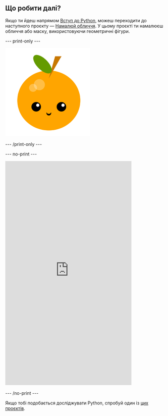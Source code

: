 ## Що робити далі?

Якщо ти йдеш напрямом [Вступ до Python](https://projects.raspberrypi.org/en/raspberrypi/python-intro), можеш переходити до наступного проєкту — [Намалюй обличчя](https://projects.raspberrypi.org/en/projects/make-a-face). У цьому проєкті ти намалюєш обличчя або маску, використовуючи геометричні фігури.

--- print-only ---

![Проєкт «Намалюй обличчя»](images/make-a-face-project.png)

--- /print-only ---

--- no-print ---

<iframe src="https://editor.raspberrypi.org/en/embed/viewer/fruit-face-example" width="400" height="710" frameborder="0" marginwidth="0" marginheight="0" allowfullscreen>
</iframe>

--- /no-print ---

Якщо тобі подобається досліджувати Python, спробуй один із [цих проєктів](https://projects.raspberrypi.org/en/projects?software%5B%5D=python).
